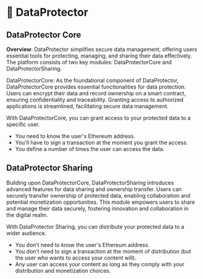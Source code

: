 # 🔐 DataProtector

## DataProtector Core

**Overview**: DataProtector simplifies secure data management, offering users essential tools for protecting, managing, and sharing their data effectively. The platform consists of two key modules: DataProtectorCore and DataProtectorSharing.

DataProtectorCore: As the foundational component of DataProtector, DataProtectorCore provides essential functionalities for data protection. Users can encrypt their data and record ownership on a smart contract, ensuring confidentiality and traceability. Granting access to authorized applications is streamlined, facilitating secure data management.

With DataProtectorCore, you can grant access to your protected data to a specific user.

- You need to know the user's Ethereum address.
- You'll have to sign a transaction at the moment you grant the access.
- You define a number of times the user can access the data.

## DataProtector Sharing

Building upon DataProtectorCore, DataProtectorSharing introduces advanced features for data sharing and ownership transfer. Users can securely transfer ownership of protected data, enabling collaboration and potential monetization opportunities. This module empowers users to share and manage their data securely, fostering innovation and collaboration in the digital realm.

With DataProtector Sharing, you can distribute your protected data to a wider audience.

- You don't need to know the user's Ethereum address.
- You don't need to sign a transaction at the moment of distribution (but the user who wants to access your content will).
- Any user can access your content as long as they comply with your distribution and monetization choices.
